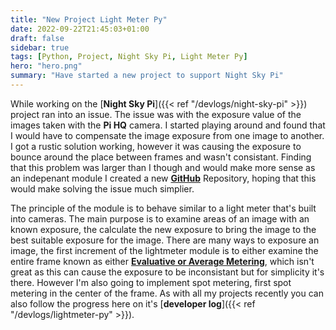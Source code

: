 ```yaml
---
title: "New Project Light Meter Py"
date: 2022-09-22T21:45:03+01:00
draft: false
sidebar: true
tags: [Python, Project, Night Sky Pi, Light Meter Py]
hero: "hero.png"
summary: "Have started a new project to support Night Sky Pi"
---
```


While working on the [__Night Sky Pi__]({{< ref "/devlogs/night-sky-pi" >}}) project ran into an issue. The issue was with the exposure value of the images taken with the __Pi HQ__ camera. I started playing around and found that I would have to compensate the image exposure from one image to another. I got a rustic solution working, however it was causing the exposure to bounce around the place between frames and wasn't consistant. Finding that this problem was larger than I though and would make more sense as an indepenant module I created a new [__GitHub__](https://github.com/joseph-mccarthy/lightmeter-py) Repository, hoping that this would make solving the issue much simplier.

The principle of the module is to behave similar to a light meter that's built into cameras. The main purpose is to examine areas of an image with an known exposure, the calculate the new exposure to bring the image to the best suitable exposure for the image. There are many ways to exposure an image, the first increment of the lightmeter module is to either examine the entire frame known as either [__Evaluative or Average Metering__](https://en.wikipedia.org/wiki/Metering_mode#Average_metering), which isn't great as this can cause the exposure to be inconsistant but for simplicity it's there. However I'm also going to implement spot metering, first spot metering in the center of the frame. As with all my projects recently you can also follow the progress here on it's [__developer log__]({{< ref "/devlogs/lightmeter-py" >}}).
 